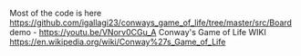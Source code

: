 Most of the code is here https://github.com/igallagi23/conways_game_of_life/tree/master/src/Board
demo - https://youtu.be/VNorv0CGu_A
Conway's Game of Life WIKI
https://en.wikipedia.org/wiki/Conway%27s_Game_of_Life
